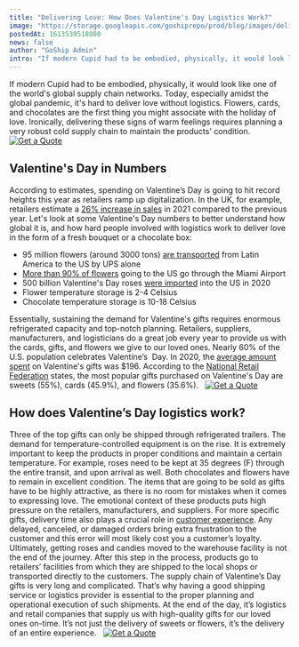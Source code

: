 ```yaml
---
title: "Delivering Love: How Does Valentine's Day Logistics Work?"
image: "https://storage.googleapis.com/goshiprepo/prod/blog/images/delivering-love-how-does-valentines-day-logistics-work.jpg"
postedAt: 1613539518000
news: false
author: "GoShip Admin"
intro: "If modern Cupid had to be embodied, physically, it would look like one of the world's global supply chain networks. Today, especially amidst the global pandemic, it's hard to deliver love without logistics. Flowers, cards, and chocolates are the first thing you might associate with the holiday of love. Ironically, delivering these signs of warm feelings requires planning a very robust cold supply chain to maintain the products' condition. ![Get a Quote] (https://www.goship.com/wp-content/uploads/2021/02/1ac"
---
```

If modern Cupid had to be embodied, physically, it would look like one of the world's global supply chain networks. Today, especially amidst the global pandemic, it's hard to deliver love without logistics. Flowers, cards, and chocolates are the first thing you might associate with the holiday of love. Ironically, delivering these signs of warm feelings requires planning a very robust cold supply chain to maintain the products' condition.   [![Get a Quote](https://www.goship.com/wp-content/uploads/2021/02/1ace89b4-fe28-40ff-a2a7-4cddc60fc9ec.png)](https://www.goship.com/)

Valentine's Day in Numbers
--------------------------

According to estimates, spending on Valentine’s Day is going to hit record heights this year as retailers ramp up digitalization. In the UK, for example, retailers estimate a [26% increase in sales](https://internetretailing.net/peak/peak/uks-valentines-day-spend-to-grow-26-this-year-as-retailers-up-their-online-capabilities-in-readiness-22688) in 2021 compared to the previous year. Let's look at some Valentine's Day numbers to better understand how global it is, and how hard people involved with logistics work to deliver love in the form of a fresh bouquet or a chocolate box:

*   95 million flowers (around 3000 tons) [are transported](https://www.supplychaindigital.com/logistics-1/ups-transport-valentines-gifts-love) from Latin America to the US by UPS alone
*   [More than 90% of flowers](https://www.forbes.com/sites/sap/2021/02/08/why-this-valentines-day-needs-a-warm-heart-and-a-cold-chain/?sh=698d9d2d2677) going to the US go through the Miami Airport
*   500 billion Valentine's Day roses [were imported](https://www.freightwaves.com/news/you-cant-say-i-love-you-without-logistics) into the US in 2020
*   Flower temperature storage is 2-4 Celsius
*   Chocolate temperature storage is 10-18 Celsius

Essentially, sustaining the demand for Valentine's gifts requires enormous refrigerated capacity and top-notch planning. Retailers, suppliers, manufacturers, and logisticians do a great job every year to provide us with the cards, gifts, and flowers we give to our loved ones. Nearly 60% of the U.S. population celebrates Valentine’s  Day. In 2020, the [average amount spent](https://www.sdcexec.com/sourcing-procurement/press-release/21115563/valentines-day-spending-reaches-record-levels) on Valentine's gifts was $196. According to the [National Retail Federation](https://nrf.com/insights/holiday-and-seasonal-trends/valentines-day) states, the most popular gifts purchased on Valentine's Day are sweets (55%), cards (45.9%), and flowers (35.6%).   [![Get a Quote](https://www.goship.com/wp-content/uploads/2021/02/1ace89b4-fe28-40ff-a2a7-4cddc60fc9ec.png)](https://www.goship.com/)

How does Valentine’s Day logistics work?
----------------------------------------

Three of the top gifts can only be shipped through refrigerated trailers. The demand for temperature-controlled equipment is on the rise. It is extremely important to keep the products in proper conditions and maintain a certain temperature. For example, roses need to be kept at 35 degrees (F) through the entire transit, and upon arrival as well. Both chocolates and flowers have to remain in excellent condition. The items that are going to be sold as gifts have to be highly attractive, as there is no room for mistakes when it comes to expressing love. The emotional context of these products puts high pressure on the retailers, manufacturers, and suppliers. For more specific gifts, delivery time also plays a crucial role in [customer experience](https://www.goship.com/blog/how-to-improve-your-customers-experience-through-shipping/). Any delayed, canceled, or damaged orders bring extra frustration to the customer and this error will most likely cost you a customer’s loyalty. Ultimately, getting roses and candies moved to the warehouse facility is not the end of the journey. After this step in the process, products go to retailers’ facilities from which they are shipped to the local shops or transported directly to the customers. The supply chain of Valentine’s Day gifts is very long and complicated. That’s why having a good shipping service or logistics provider is essential to the proper planning and operational execution of such shipments. At the end of the day, it’s logistics and retail companies that supply us with high-quality gifts for our loved ones on-time. It’s not just the delivery of sweets or flowers, it’s the delivery of an entire experience.   [![Get a Quote](https://www.goship.com/wp-content/uploads/2021/02/1ace89b4-fe28-40ff-a2a7-4cddc60fc9ec.png)](https://www.goship.com/)
